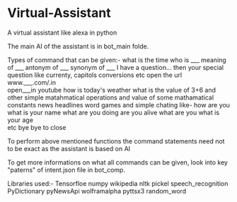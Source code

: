 # Virtual-Assistant
A virtual assistant like alexa in python

The main AI of the assistant is in bot_main folde.

Types of command that can be given:-
    what is the time
    who is ___
    meaning of ___
    antonym of ___
    synonym of ___
    I have a question...
        then your special question like currenty,
        capitols
        conversions
        etc
    open the url www.___.com/.in\
    open___in youtube
    how is today's weather
    what is the value of 3+6 and other simple matahmatical operations and value of some mathamatical constants
    news headlines
    word games
    and simple chating like-
        how are you
        what is your name
        what are you doing
        are you alive
        what are you
        what is your age\
        etc
    bye bye to close

To perform above mentioned functions the command statements need not to be exact as the assistant is based on AI

To get more informations on what all commands can be given, look into key "paterns" of intent.json file in bot_comp.



Libraries used:-
    Tensorfloe
    numpy
    wikipedia
    nltk
    pickel
    speech_recognition
    PyDictionary
    pyNewsApi
    wolframalpha
    pyttsx3
    random_word

